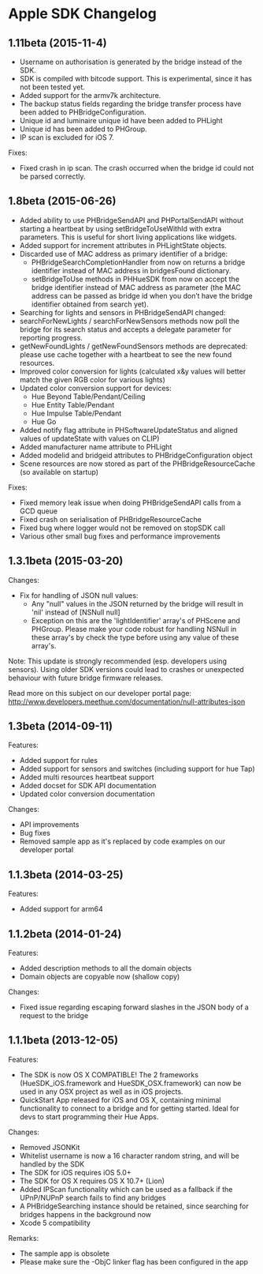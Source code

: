 #  Apple SDK Changelog

## 1.11beta (2015-11-4)

- Username on authorisation is generated by the bridge instead of the SDK.
- SDK is compiled with bitcode support. This is experimental, since it has not been tested yet.
- Added support for the armv7k architecture.
- The backup status fields regarding the bridge transfer process have been added to PHBridgeConfiguration.
- Unique id and luminaire unique id have been added to PHLight
- Unique id has been added to PHGroup.
- IP scan is excluded for iOS 7.

Fixes:

- Fixed crash in ip scan. The crash occurred when the bridge id could not be parsed correctly.

## 1.8beta (2015-06-26)

- Added ability to use PHBridgeSendAPI and PHPortalSendAPI without starting a heartbeat by using setBridgeToUseWithId with extra parameters. This is useful for short living applications like widgets. 
- Added support for increment attributes in PHLightState objects. 
- Discarded use of MAC address as primary identifier of a bridge:
  - PHBridgeSearchCompletionHandler from now on returns a bridge identifier instead of MAC address in bridgesFound dictionary.
  - setBridgeToUse methods in PHHueSDK from now on accept the bridge identifier instead of MAC address as parameter (the MAC address can be passed as bridge id when you don’t have the bridge identifier obtained from search yet). 
- Searching for lights and sensors in PHBridgeSendAPI changed:
 -  searchForNewLights / searchForNewSensors methods now poll the bridge for its search status and accepts a delegate parameter for reporting progress.
 - getNewFoundLights / getNewFoundSensors methods are deprecated: please use cache together with a heartbeat to see the new found resources.
- Improved color conversion for lights (calculated x&y values will better match the given RGB color for various lights)
- Updated color conversion support for devices:  
  - Hue Beyond Table/Pendant/Ceiling
  - Hue Entity Table/Pendant
  - Hue Impulse Table/Pendant
  - Hue Go
- Added notify flag attribute in PHSoftwareUpdateStatus and aligned values of updateState with values on CLIP) 
- Added manufacturer name attribute to PHLight
- Added modelid and bridgeid attributes to PHBridgeConfiguration object
- Scene resources are now stored as part of the PHBridgeResourceCache (so available on startup)

Fixes:

- Fixed memory leak issue when doing PHBridgeSendAPI calls from a GCD queue
- Fixed crash on serialisation of PHBridgeResourceCache
- Fixed bug where logger would not be removed on stopSDK call
- Various other small bug fixes and performance improvements

## 1.3.1beta (2015-03-20)

Changes:
- Fix for handling of JSON null values:
    - Any "null" values in the JSON returned by the bridge will result in 'nil' instead of [NSNull null]
    - Exception on this are the 'lightIdentifier' array's of PHScene and PHGroup. Please make your code robust for handling NSNull in these array's by check the type before using any value of these array's.

Note: This update is strongly recommended (esp. developers using sensors). Using older SDK versions could lead to crashes or unexpected behaviour with future bridge firmware releases. 

Read more on this subject on our developer portal page: http://www.developers.meethue.com/documentation/null-attributes-json

## 1.3beta (2014-09-11)

Features: 
- Added support for rules
- Added support for sensors and switches (including support for hue Tap)
- Added multi resources heartbeat support
- Added docset for SDK API documentation
- Updated color conversion documentation

Changes:
- API improvements
- Bug fixes
- Removed sample app as it's replaced by code examples on our developer portal


## 1.1.3beta (2014-03-25)

Features:
  - Added support for arm64


## 1.1.2beta (2014-01-24)

Features:
  - Added description methods to all the domain objects
  - Domain objects are copyable now (shallow copy)

Changes:
  - Fixed issue regarding escaping forward slashes in the JSON body of a request to the bridge


## 1.1.1beta (2013-12-05)

Features:

  - The SDK is now OS X COMPATIBLE!   The 2 frameworks (HueSDK_iOS.framework and HueSDK_OSX.framework) can now be used in any OSX project as well as in iOS projects.
  - QuickStart App released for iOS and OS X, containing minimal functionality to connect to a bridge and for getting started. Ideal for devs to start programming their Hue Apps.
    
Changes:

  - Removed JSONKit
  - Whitelist username is now a 16 character random string, and will be handled by the SDK
  - The SDK for iOS requires iOS 5.0+
  - The SDK for OS X requires OS X 10.7+ (Lion)
  - Added IPScan functionality which can be used as a fallback if the UPnP/NUPnP search fails to find any bridges
  - A PHBridgeSearching instance should be retained, since searching for bridges happens in the background now
  - Xcode 5 compatibility 

Remarks:

  - The sample app is obsolete
  - Please make sure the -ObjC linker flag has been configured in the app